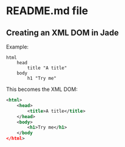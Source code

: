 README.md file
==============

Creating an XML DOM in Jade
---------------------------

Example:

```text
html
	head
		title "A title"
	body
		h1 "Try me"
```

This becomes the XML DOM:

```xml
<html>
	<head>
		<title>A title</title>
	</head>
	<body>
		<h1>Try me</h1>
	</body
</html>
```

